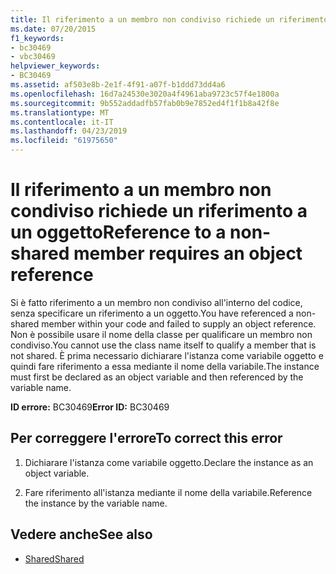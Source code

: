 ```yaml
---
title: Il riferimento a un membro non condiviso richiede un riferimento a un oggetto
ms.date: 07/20/2015
f1_keywords:
- bc30469
- vbc30469
helpviewer_keywords:
- BC30469
ms.assetid: af503e8b-2e1f-4f91-a07f-b1ddd73dd4a6
ms.openlocfilehash: 16d7a24530e3020a4f4961aba9723c57f4e1800a
ms.sourcegitcommit: 9b552addadfb57fab0b9e7852ed4f1f1b8a42f8e
ms.translationtype: MT
ms.contentlocale: it-IT
ms.lasthandoff: 04/23/2019
ms.locfileid: "61975650"
---
```

# <a name="reference-to-a-non-shared-member-requires-an-object-reference"></a><span data-ttu-id="83490-102">Il riferimento a un membro non condiviso richiede un riferimento a un oggetto</span><span class="sxs-lookup"><span data-stu-id="83490-102">Reference to a non-shared member requires an object reference</span></span>
<span data-ttu-id="83490-103">Si è fatto riferimento a un membro non condiviso all'interno del codice, senza specificare un riferimento a un oggetto.</span><span class="sxs-lookup"><span data-stu-id="83490-103">You have referenced a non-shared member within your code and failed to supply an object reference.</span></span> <span data-ttu-id="83490-104">Non è possibile usare il nome della classe per qualificare un membro non condiviso.</span><span class="sxs-lookup"><span data-stu-id="83490-104">You cannot use the class name itself to qualify a member that is not shared.</span></span> <span data-ttu-id="83490-105">È prima necessario dichiarare l'istanza come variabile oggetto e quindi fare riferimento a essa mediante il nome della variabile.</span><span class="sxs-lookup"><span data-stu-id="83490-105">The instance must first be declared as an object variable and then referenced by the variable name.</span></span>  
  
 <span data-ttu-id="83490-106">**ID errore:** BC30469</span><span class="sxs-lookup"><span data-stu-id="83490-106">**Error ID:** BC30469</span></span>  
  
## <a name="to-correct-this-error"></a><span data-ttu-id="83490-107">Per correggere l'errore</span><span class="sxs-lookup"><span data-stu-id="83490-107">To correct this error</span></span>  
  
1. <span data-ttu-id="83490-108">Dichiarare l'istanza come variabile oggetto.</span><span class="sxs-lookup"><span data-stu-id="83490-108">Declare the instance as an object variable.</span></span>  
  
2. <span data-ttu-id="83490-109">Fare riferimento all'istanza mediante il nome della variabile.</span><span class="sxs-lookup"><span data-stu-id="83490-109">Reference the instance by the variable name.</span></span>  
  
## <a name="see-also"></a><span data-ttu-id="83490-110">Vedere anche</span><span class="sxs-lookup"><span data-stu-id="83490-110">See also</span></span>

- [<span data-ttu-id="83490-111">Shared</span><span class="sxs-lookup"><span data-stu-id="83490-111">Shared</span></span>](../../visual-basic/language-reference/modifiers/shared.md)
